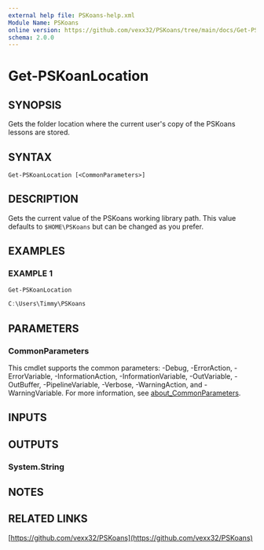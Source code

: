 ```yaml
---
external help file: PSKoans-help.xml
Module Name: PSKoans
online version: https://github.com/vexx32/PSKoans/tree/main/docs/Get-PSKoanLocation.md
schema: 2.0.0
---
```


# Get-PSKoanLocation

## SYNOPSIS
Gets the folder location where the current user's copy of the PSKoans lessons are stored.

## SYNTAX

```
Get-PSKoanLocation [<CommonParameters>]
```

## DESCRIPTION
Gets the current value of the PSKoans working library path.
This value defaults to `$HOME\PSKoans` but can be changed as you prefer.

## EXAMPLES

### EXAMPLE 1
```powershell
Get-PSKoanLocation

C:\Users\Timmy\PSKoans
```

## PARAMETERS

### CommonParameters
This cmdlet supports the common parameters: -Debug, -ErrorAction, -ErrorVariable, -InformationAction, -InformationVariable, -OutVariable, -OutBuffer, -PipelineVariable, -Verbose, -WarningAction, and -WarningVariable. For more information, see [about_CommonParameters](http://go.microsoft.com/fwlink/?LinkID=113216).

## INPUTS

## OUTPUTS

### System.String
## NOTES

## RELATED LINKS

[https://github.com/vexx32/PSKoans](https://github.com/vexx32/PSKoans)
